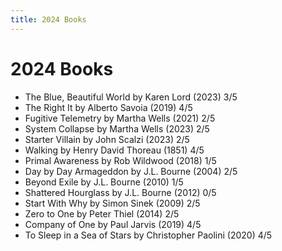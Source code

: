 ```yaml
---
title: 2024 Books
---
```


# 2024 Books

- The Blue, Beautiful World by Karen Lord (2023) 3/5
- The Right It by Alberto Savoia (2019) 4/5
- Fugitive Telemetry by Martha Wells (2021) 2/5
- System Collapse by Martha Wells (2023) 2/5
- Starter Villain by John Scalzi (2023) 2/5
- Walking by Henry David Thoreau (1851) 4/5
- Primal Awareness by Rob Wildwood (2018) 1/5
- Day by Day Armageddon by J.L. Bourne (2004) 2/5
- Beyond Exile by J.L. Bourne (2010) 1/5
- Shattered Hourglass by J.L. Bourne (2012) 0/5
- Start With Why by Simon Sinek (2009) 2/5
- Zero to One by Peter Thiel (2014) 2/5
- Company of One by Paul Jarvis (2019) 4/5
- To Sleep in a Sea of Stars by Christopher Paolini (2020) 4/5
